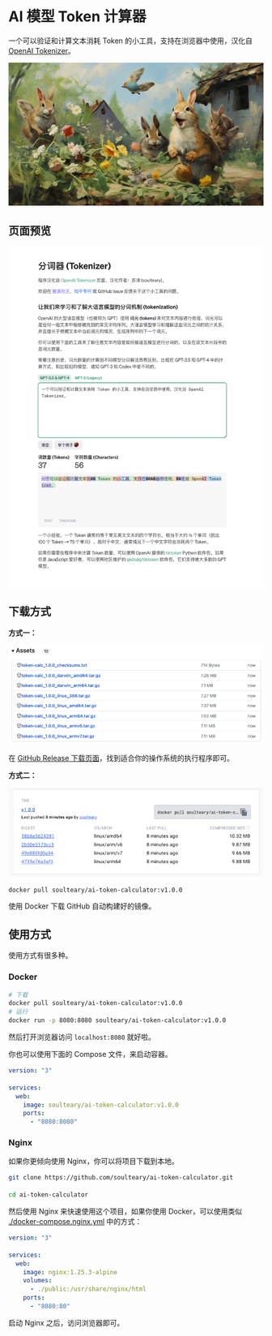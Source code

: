 # AI 模型 Token 计算器

一个可以验证和计算文本消耗 Token 的小工具，支持在浏览器中使用，汉化自 [OpenAI Tokenizer](https://platform.openai.com/tokenizer)。

[![](.github/atc.jpg)](https://github.com/soulteary/ai-token-calculator)

## 页面预览

![](.github/preview.png)

## 下载方式

**方式一：**

[![](.github/assets.png)](https://github.com/soulteary/ai-token-calculator/releases/)

在 [GitHub Release 下载页面](https://github.com/soulteary/ai-token-calculator/releases/)，找到适合你的操作系统的执行程序即可。

**方式二：**

[![](.github/dockerhub.png)](https://hub.docker.com/r/soulteary/ai-token-calculator/tags)

```bash
docker pull soulteary/ai-token-calculator:v1.0.0
```

使用 Docker 下载 GitHub 自动构建好的镜像。

## 使用方式

使用方式有很多种。

### Docker

```bash
# 下载
docker pull soulteary/ai-token-calculator:v1.0.0
# 运行
docker run -p 8080:8080 soulteary/ai-token-calculator:v1.0.0 
```

然后打开浏览器访问 `localhost:8080` 就好啦。

你也可以使用下面的 Compose 文件，来启动容器。


```yaml
version: "3"

services:
  web:
    image: soulteary/ai-token-calculator:v1.0.0
    ports:
      - "8080:8080"
```

### Nginx

如果你更倾向使用 Nginx，你可以将项目下载到本地。

```bash
git clone https://github.com/soulteary/ai-token-calculator.git

cd ai-token-calculator
```

然后使用 Nginx 来快速使用这个项目，如果你使用 Docker，可以使用类似 [./docker-compose.nginx.yml](./docker-compose.nginx.yml) 中的方式：

```yaml
version: "3"

services:
  web:
    image: nginx:1.25.3-alpine
    volumes:
      - ./public:/usr/share/nginx/html
    ports:
      - "8080:80"
```

启动 Nginx 之后，访问浏览器即可。
